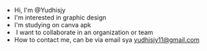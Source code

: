 - Hi, I'm @Yudhisjy
- I'm interested in graphic design
- I'm studying on canva apk
- ️ I want to collaborate in an organization or team
- How to contact me, can be via email sya yudhisjy11@gmail.com

<!---
Yudhisjy/Yudhisjy is a ✨ special ✨ repository because its `README.md` (this file) appears on your GitHub profile.
You can click the Preview link to take a look at your changes.
--->
